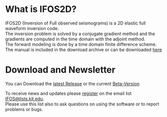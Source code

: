 # What is IFOS2D?

IFOS2D (Inversion of Full observed seismograms) is a 2D elastic full waveform inversion code.  
The inversion problem is solved by a conjugate gradient method and the gradients are computed in the time domain with the adjoint method.  
The forward modeling is done by a time domain finite difference scheme. The manual is included in the download archive or can be downloaded [here](https://git.scc.kit.edu/GPIAG-Software/IFOS2D/wikis/home)

# Download and Newsletter

You can Download the [latest Release](https://git.scc.kit.edu/GPIAG-Software/IFOS2D/tree/Release) or the current [Beta-Version](https://git.scc.kit.edu/GPIAG-Software/IFOS2D/tree/master)

To receive news and updates please [register](http://www.gpi.kit.edu/Software-FWI.php) on the email list IFOS@lists.kit.edu.  
Please use this list also to ask questions on using the software or to report problems or bugs.